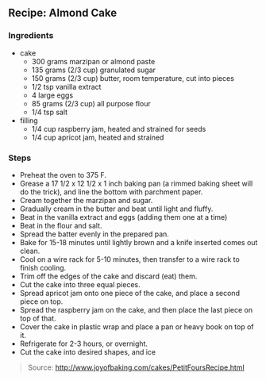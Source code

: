 ## Recipe: Almond Cake


### Ingredients
 - cake
    - 300 grams marzipan or almond paste
    - 135 grams (2/3 cup) granulated sugar
    - 150 grams (2/3 cup) butter, room temperature, cut into pieces
    - 1/2 tsp vanilla extract
    - 4 large eggs
    - 85 grams (2/3 cup) all purpose flour
    - 1/4 tsp salt
 - filling
    - 1/4 cup raspberry jam, heated and strained for seeds
    - 1/4 cup apricot jam, heated and strained

### Steps
 - Preheat the oven to 375 F.
 - Grease a 17 1/2 x 12 1/2 x 1 inch baking pan (a rimmed baking sheet will do the trick), and line the bottom with parchment paper.
 - Cream together the marzipan and sugar.
 - Gradually cream in the butter and beat until light and fluffy.
 - Beat in the vanilla extract and eggs (adding them one at a time)
 - Beat in the flour and salt.
 - Spread the batter evenly in the prepared pan.
 - Bake for 15-18 minutes until lightly brown and a knife inserted comes out clean.
 - Cool on a wire rack for 5-10 minutes, then transfer to a wire rack to finish cooling.
 - Trim off the edges of the cake and discard (eat) them.
 - Cut the cake into three equal pieces.
 - Spread apricot jam onto one piece of the cake, and place a second piece on top.
 - Spread the raspberry jam on the cake, and then place the last piece on top of that.
 - Cover the cake in plastic wrap and place a pan or heavy book on top of it.
 - Refrigerate for 2-3 hours, or overnight.
 - Cut the cake into desired shapes, and ice

> Source: http://www.joyofbaking.com/cakes/PetitFoursRecipe.html
